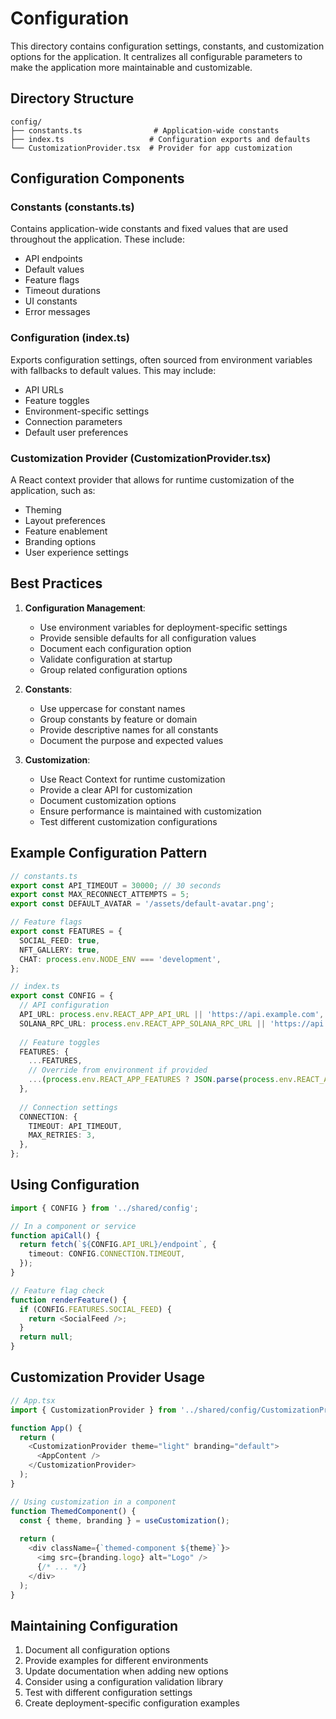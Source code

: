# Configuration

This directory contains configuration settings, constants, and customization options for the application. It centralizes all configurable parameters to make the application more maintainable and customizable.

## Directory Structure

```
config/
├── constants.ts                # Application-wide constants
├── index.ts                   # Configuration exports and defaults
└── CustomizationProvider.tsx  # Provider for app customization
```

## Configuration Components

### Constants (constants.ts)

Contains application-wide constants and fixed values that are used throughout the application. These include:

- API endpoints
- Default values
- Feature flags
- Timeout durations
- UI constants
- Error messages

### Configuration (index.ts)

Exports configuration settings, often sourced from environment variables with fallbacks to default values. This may include:

- API URLs
- Feature toggles
- Environment-specific settings
- Connection parameters
- Default user preferences

### Customization Provider (CustomizationProvider.tsx)

A React context provider that allows for runtime customization of the application, such as:

- Theming
- Layout preferences
- Feature enablement
- Branding options
- User experience settings

## Best Practices

1. **Configuration Management**:
   - Use environment variables for deployment-specific settings
   - Provide sensible defaults for all configuration values
   - Document each configuration option
   - Validate configuration at startup
   - Group related configuration options

2. **Constants**:
   - Use uppercase for constant names
   - Group constants by feature or domain
   - Provide descriptive names for all constants
   - Document the purpose and expected values

3. **Customization**:
   - Use React Context for runtime customization
   - Provide a clear API for customization
   - Document customization options
   - Ensure performance is maintained with customization
   - Test different customization configurations

## Example Configuration Pattern

```typescript
// constants.ts
export const API_TIMEOUT = 30000; // 30 seconds
export const MAX_RECONNECT_ATTEMPTS = 5;
export const DEFAULT_AVATAR = '/assets/default-avatar.png';

// Feature flags
export const FEATURES = {
  SOCIAL_FEED: true,
  NFT_GALLERY: true,
  CHAT: process.env.NODE_ENV === 'development',
};

// index.ts
export const CONFIG = {
  // API configuration
  API_URL: process.env.REACT_APP_API_URL || 'https://api.example.com',
  SOLANA_RPC_URL: process.env.REACT_APP_SOLANA_RPC_URL || 'https://api.mainnet-beta.solana.com',
  
  // Feature toggles
  FEATURES: {
    ...FEATURES,
    // Override from environment if provided
    ...(process.env.REACT_APP_FEATURES ? JSON.parse(process.env.REACT_APP_FEATURES) : {}),
  },
  
  // Connection settings
  CONNECTION: {
    TIMEOUT: API_TIMEOUT,
    MAX_RETRIES: 3,
  },
};
```

## Using Configuration

```typescript
import { CONFIG } from '../shared/config';

// In a component or service
function apiCall() {
  return fetch(`${CONFIG.API_URL}/endpoint`, {
    timeout: CONFIG.CONNECTION.TIMEOUT,
  });
}

// Feature flag check
function renderFeature() {
  if (CONFIG.FEATURES.SOCIAL_FEED) {
    return <SocialFeed />;
  }
  return null;
}
```

## Customization Provider Usage

```typescript
// App.tsx
import { CustomizationProvider } from '../shared/config/CustomizationProvider';

function App() {
  return (
    <CustomizationProvider theme="light" branding="default">
      <AppContent />
    </CustomizationProvider>
  );
}

// Using customization in a component
function ThemedComponent() {
  const { theme, branding } = useCustomization();
  
  return (
    <div className={`themed-component ${theme}`}>
      <img src={branding.logo} alt="Logo" />
      {/* ... */}
    </div>
  );
}
```

## Maintaining Configuration

1. Document all configuration options
2. Provide examples for different environments
3. Update documentation when adding new options
4. Consider using a configuration validation library
5. Test with different configuration settings
6. Create deployment-specific configuration examples 